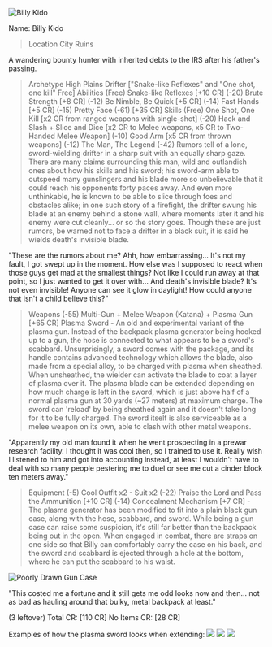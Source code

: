 ![Billy Kido](https://desu-usergeneratedcontent.xyz/tg/image/1688/22/1688226665122.jpg)

Name: Billy Kido
>Location
City Ruins

A wandering bounty hunter with inherited debts to the IRS after his father's passing. 

>Archetype
High Plains Drifter ["Snake-like Reflexes" and "One shot, one kill" Free]
>Abilities
(Free) Snake-like Reflexes [+10 CR]
(-20) Brute Strength [+8 CR]
(-12) Be Nimble, Be Quick [+5 CR]
(-14) Fast Hands [+5 CR]
(-15) Pretty Face
(-61) [+35 CR]
>Skills
(Free) One Shot, One Kill [x2 CR from ranged weapons with single-shot]
(-20) Hack and Slash + Slice and Dice [x2 CR to Melee weapons, x5 CR to Two-Handed Melee Weapon]
(-10) Good Arm [x5 CR from thrown weapons]
(-12) The Man, The Legend
(-42)
Rumors tell of a lone, sword-wielding drifter in a sharp suit with an equally sharp gaze. There are many claims surrounding this man, wild and outlandish ones about how his skills and his sword; his sword-arm able to outspeed many gunslingers and his blade more so unbelievable that it could reach his opponents forty paces away. And even more unthinkable, he is known to be able to slice through foes and obstacles alike; in one such story of a firefight, the drifter swung his blade at an enemy behind a stone wall, where moments later it and his enemy were cut cleanly... or so the story goes. Though these are just rumors, be warned not to face a drifter in a black suit, it is said he wields death's invisible blade.

"These are the rumors about me? Ahh, how embarrassing... It's not my fault, I got swept up in the moment. How else was I supposed to react when those guys get mad at the smallest things? Not like I could run away at that point, so I just wanted to get it over with... And death's invisible blade? It's not even invisible! Anyone can see it glow in daylight! How could anyone that isn't a child believe this?"

>Weapons
(-55) Multi-Gun + Melee Weapon (Katana) + Plasma Gun [+65 CR]
Plasma Sword - An old and experimental variant of the plasma gun. Instead of the backpack plasma generator being hooked up to a gun, the hose is connected to what appears to be a sword's scabbard. Unsurprisingly, a sword comes with the package, and its handle contains advanced technology which allows the blade, also made from a special alloy, to be charged with plasma when sheathed. When unsheathed, the wielder can activate the blade to coat a layer of plasma over it. The plasma blade can be extended depending on how much charge is left in the sword, which is just above half of a normal plasma gun at 30 yards (~27 meters) at maximum charge. The sword can 'reload' by being sheathed again and it doesn't take long for it to be fully charged. The sword itself is also serviceable as a melee weapon on its own, able to clash with other metal weapons.

"Apparently my old man found it when he went prospecting in a prewar research facility. I thought it was cool then, so I trained to use it. Really wish I listened to him and got into accounting instead, at least I wouldn't have to deal with so many people pestering me to duel or see me cut a cinder block ten meters away."

>Equipment
(-5) Cool Outfit x2 - Suit x2
(-22) Praise the Lord and Pass the Ammunition [+10 CR]
(-14) Concealment Mechanism [+7 CR] - The plasma generator has been modified to fit into a plain black gun case, along with the hose, scabbard, and sword. While being a gun case can raise some suspicion, it's still far better than the backpack being out in the open. When engaged in combat, there are straps on one side so that Billy can comfortably carry the case on his back, and the sword and scabbard is ejected through a hole at the bottom, where he can put the scabbard to his waist.

![Poorly Drawn Gun Case](https://desu-usergeneratedcontent.xyz/tg/image/1688/22/1688226768845.png)

"This costed me a fortune and it still gets me odd looks now and then... not as bad as hauling around that bulky, metal backpack at least."

(3 leftover)
Total CR: [110 CR]
No Items CR: [28 CR]

Examples of how the plasma sword looks when extending:
![](https://static.wikia.nocookie.net/worldtrigger/images/7/74/Tsuji_Senku_%2898%29.gif/revision/latest?cb=20220911001243)
![](https://static.wikia.nocookie.net/worldtrigger/images/e/ec/Ikoma_Senkus_Yuma.gif/revision/latest?cb=20220912051215)
![](https://static.wikia.nocookie.net/worldtrigger/images/c/cb/Murakami_senku.gif/revision/latest?cb=20211107163327)